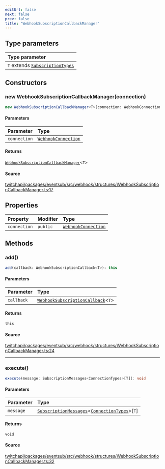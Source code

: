 ```yaml
---
editUrl: false
next: false
prev: false
title: "WebhookSubscriptionCallbackManager"
---
```


## Type parameters

| Type parameter |
| :------ |
| `T` extends [`SubscriptionTypes`](/api/eventsub/enumerations/subscriptiontypes/) |

## Constructors

### new WebhookSubscriptionCallbackManager(connection)

```ts
new WebhookSubscriptionCallbackManager<T>(connection: WebhookConnection): WebhookSubscriptionCallbackManager<T>
```

#### Parameters

| Parameter | Type |
| :------ | :------ |
| `connection` | [`WebhookConnection`](/api/eventsub/classes/webhookconnection/) |

#### Returns

[`WebhookSubscriptionCallbackManager`](/api/eventsub/classes/webhooksubscriptioncallbackmanager/)\<`T`\>

#### Source

[twitchapi/packages/eventsub/src/webhook/structures/WebhookSubscriptionCallbackManager.ts:17](https://github.com/pablornc/twitchapi//blob/8695acad106a836c1f0fc4c57a113f17adce41f0/packages/eventsub/src/webhook/structures/WebhookSubscriptionCallbackManager.ts#L17)

## Properties

| Property | Modifier | Type |
| :------ | :------ | :------ |
| `connection` | `public` | [`WebhookConnection`](/api/eventsub/classes/webhookconnection/) |

## Methods

### add()

```ts
add(callback: WebhookSubscriptionCallback<T>): this
```

#### Parameters

| Parameter | Type |
| :------ | :------ |
| `callback` | [`WebhookSubscriptionCallback`](/api/eventsub/type-aliases/webhooksubscriptioncallback/)\<`T`\> |

#### Returns

`this`

#### Source

[twitchapi/packages/eventsub/src/webhook/structures/WebhookSubscriptionCallbackManager.ts:24](https://github.com/pablornc/twitchapi//blob/8695acad106a836c1f0fc4c57a113f17adce41f0/packages/eventsub/src/webhook/structures/WebhookSubscriptionCallbackManager.ts#L24)

***

### execute()

```ts
execute(message: SubscriptionMessages<ConnectionTypes>[T]): void
```

#### Parameters

| Parameter | Type |
| :------ | :------ |
| `message` | [`SubscriptionMessages`](/api/eventsub/interfaces/subscriptionmessages/)\<[`ConnectionTypes`](/api/eventsub/type-aliases/connectiontypes/)\>\[`T`\] |

#### Returns

`void`

#### Source

[twitchapi/packages/eventsub/src/webhook/structures/WebhookSubscriptionCallbackManager.ts:32](https://github.com/pablornc/twitchapi//blob/8695acad106a836c1f0fc4c57a113f17adce41f0/packages/eventsub/src/webhook/structures/WebhookSubscriptionCallbackManager.ts#L32)
